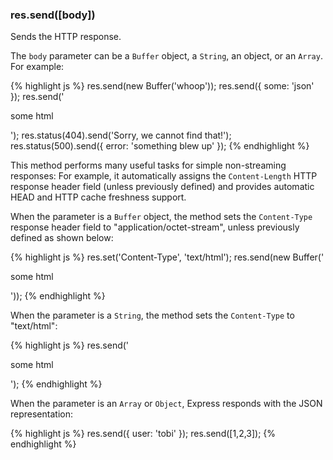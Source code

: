 <h3 id='res.send'>res.send([body])</h3>

Sends the HTTP response.

The `body` parameter can be a `Buffer` object, a `String`, an object, or an `Array`.
For example:

{% highlight js %}
res.send(new Buffer('whoop'));
res.send({ some: 'json' });
res.send('<p>some html</p>');
res.status(404).send('Sorry, we cannot find that!');
res.status(500).send({ error: 'something blew up' });
{% endhighlight %}

This method performs many useful tasks for simple non-streaming responses:
For example, it automatically assigns the `Content-Length` HTTP response header field
(unless previously defined) and provides automatic HEAD and HTTP cache freshness support.

When the parameter is a `Buffer` object, the method sets the `Content-Type`
response header field  to "application/octet-stream", unless previously defined as shown below:

{% highlight js %}
res.set('Content-Type', 'text/html');
res.send(new Buffer('<p>some html</p>'));
{% endhighlight %}

When the parameter is a `String`, the method sets the `Content-Type` to "text/html":

{% highlight js %}
res.send('<p>some html</p>');
{% endhighlight %}

When the parameter is an `Array` or `Object`, Express responds with the JSON representation:

{% highlight js %}
res.send({ user: 'tobi' });
res.send([1,2,3]);
{% endhighlight %}
